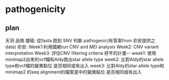 # pathogenicity
## plan

天泂 品皓 婕瑜:
從fasta 跑到 SNV 判斷 pathogenic(有答案from 俞安提供之data)
俞安:
Week1:利用國網run CNV and MEI analysis
Week2: CNV variant interpretation
Week3: 評估CNV filtering criteria
妤芊的計畫--
week1: 使用minimap2出來的vcf檔和Aldy跑出star allele type
week2: 比對Aldy的star allele type和vcf檔的變異點位 是否相同或有出入
week3: 比對Aldy的star allele type和minimap2 的seq alignment的檔案當中的變異點位 是否相同或有出入

